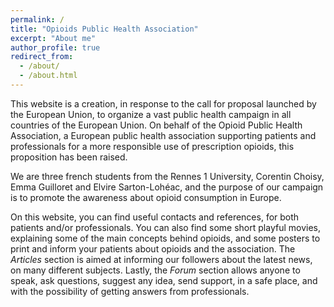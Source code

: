 ```yaml
---
permalink: /
title: "Opioids Public Health Association"
excerpt: "About me"
author_profile: true
redirect_from: 
  - /about/
  - /about.html
---
```


This website is a creation, in response to the call for proposal launched by the European Union, to organize a vast public health campaign in all countries of the European Union. On behalf of the Opioid Public Health Association, a European public health association supporting patients and professionals for a more responsible use of prescription opioids, this proposition has been raised. 

We are three french students from the Rennes 1 University, Corentin Choisy, Emma Guilloret and Elvire Sarton-Lohéac, and the purpose of our campaign is to promote the awareness about opioid consumption in Europe. 

On this website, you can find useful contacts and references, for both patients and/or professionals. You can also find some short playful movies, explaining some of the main concepts behind opioids, and some posters to print and inform your patients about opioids and the association. The *Articles* section is aimed at informing our followers about the latest news, on many different subjects. Lastly, the *Forum* section allows anyone to speak, ask questions, suggest any idea, send support, in a safe place, and with the possibility of getting answers from professionals.


